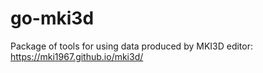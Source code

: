 # go-mki3d

Package of tools for using data 
produced by MKI3D editor: https://mki1967.github.io/mki3d/
